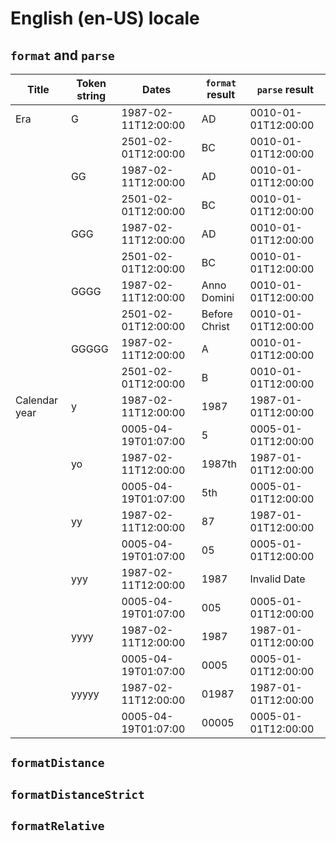 # English (en-US) locale

## `format` and `parse`

| Title | Token string | Dates | `format` result | `parse` result |
|-------|--------------|-------|-------------------|------------------|
| Era | G | 1987-02-11T12:00:00 | AD | 0010-01-01T12:00:00 |
| | | 2501-02-01T12:00:00 | BC | 0010-01-01T12:00:00 |
| | GG | 1987-02-11T12:00:00 | AD | 0010-01-01T12:00:00 |
| | | 2501-02-01T12:00:00 | BC | 0010-01-01T12:00:00 |
| | GGG | 1987-02-11T12:00:00 | AD | 0010-01-01T12:00:00 |
| | | 2501-02-01T12:00:00 | BC | 0010-01-01T12:00:00 |
| | GGGG | 1987-02-11T12:00:00 | Anno Domini | 0010-01-01T12:00:00 |
| | | 2501-02-01T12:00:00 | Before Christ | 0010-01-01T12:00:00 |
| | GGGGG | 1987-02-11T12:00:00 | A | 0010-01-01T12:00:00 |
| | | 2501-02-01T12:00:00 | B | 0010-01-01T12:00:00 |
| Calendar year | y | 1987-02-11T12:00:00 | 1987 | 1987-01-01T12:00:00 |
| | | 0005-04-19T01:07:00 | 5 | 0005-01-01T12:00:00 |
| | yo | 1987-02-11T12:00:00 | 1987th | 1987-01-01T12:00:00 |
| | | 0005-04-19T01:07:00 | 5th | 0005-01-01T12:00:00 |
| | yy | 1987-02-11T12:00:00 | 87 | 1987-01-01T12:00:00 |
| | | 0005-04-19T01:07:00 | 05 | 0005-01-01T12:00:00 |
| | yyy | 1987-02-11T12:00:00 | 1987 | Invalid Date |
| | | 0005-04-19T01:07:00 | 005 | 0005-01-01T12:00:00 |
| | yyyy | 1987-02-11T12:00:00 | 1987 | 1987-01-01T12:00:00 |
| | | 0005-04-19T01:07:00 | 0005 | 0005-01-01T12:00:00 |
| | yyyyy | 1987-02-11T12:00:00 | 01987 | 1987-01-01T12:00:00 |
| | | 0005-04-19T01:07:00 | 00005 | 0005-01-01T12:00:00 |

## `formatDistance`

## `formatDistanceStrict`

## `formatRelative`
